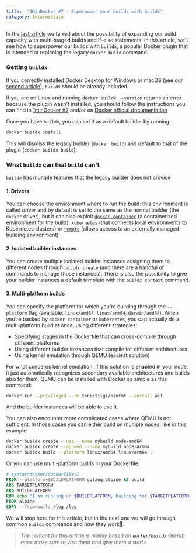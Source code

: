 ```yaml
---
title:  "1MinDocker #7 - Superpower your builds with buildx"
category: Intermediate 
---
```


In the [last article](https://dev.to/astrabert/1mindocker-6-building-further-39al) we talked about the possibility of expanding our build capacity with multi-staged builds and if-else statements: in this article, we'll see how to superpower our builds with `buildx`, a popular Docker plugin that is intended at replacing the legacy `docker build` command. 

### Getting `buildx`

If you correctly installed Docker Desktop for Windows or macOS (see our [second article](https://dev.to/astrabert/1mindocker-2-get-docker-kh)), `buildx` should be already included. 

If you are on Linux and running `docker buildx --version` returns an error because the plugin wasn't installed, you should follow the instructions you can find in [1minDocker #2](https://dev.to/astrabert/1mindocker-2-get-docker-kh) and/or on [Docker official documentation](https://docs.docker.com/engine/install/)

Once you have `buildx`, you can set it as a default builder by running:

```bash
docker buildx install
```

This will dismiss the legacy builder (`docker build`) and default to that of the plugin (`docker buildx build`).

### What `buildx` can that `build` can't

`buildx` has multiple features that the legacy builder does not provide

#### 1. Drivers

You can choose the environment where to run the build: this environment is called _driver_ and by default is set to the same as the normal builder (the `docker` driver), but it can also exploit [`docker-container`](https://docs.docker.com/build/builders/drivers/docker-container/) (a containerized environment for the build), [`kubernetes`](https://docs.docker.com/build/builders/drivers/kubernetes/) (that connects local environments to Kubernetes clusters) or [`remote`](https://docs.docker.com/build/builders/drivers/remote/) (allows access to an externally managed building environment)

#### 2. Isolated builder instances

You can create multiple isolated builder instances assigning them to different nodes through `buildx create` (and there are a handful of commands to manage those instances). There is also the possibility to give your builder instances a default template with the `buildx context` command.

#### 3. Multi-platform builds

You can specify the platform for which you're building through the `--platform` flag (available: `linux/amd64`, `linux/arm64`, `darwin/amd64`). When you're backed by `docker-container` or `kubernetes`, you can actually do a multi-platform build at once, using different strategies:

- Specifying stages in the Dockerfile that can cross-compile through different platforms
- Using different builder instances that compile for different architectures
- Using kernel emulation through QEMU (easiest solution)

For what concerns kernel emulation, if this solution is enabled in your node, it just automatically recognizes secondary available architectures and builds also for them. QEMU can be installed with Docker as simple as this command:

```bash
docker run --privileged --rm tonistiigi/binfmt --install all
```

And the builder instances will be able to use it. 

You can also encounter more complicated cases where QEMU is not sufficient. In those cases you can either build on multiple nodes, like in this example:

```bash
docker buildx create --use --name mybuild node-amd64
docker buildx create --append --name mybuild node-arm64
docker buildx build --platform linux/amd64,linux/arm64 .
```

Or you can use multi-platform builds in your Dockerfile:

```dockerfile
# syntax=docker/dockerfile:1
FROM --platform=$BUILDPLATFORM golang:alpine AS build
ARG TARGETPLATFORM
ARG BUILDPLATFORM
RUN echo "I am running on $BUILDPLATFORM, building for $TARGETPLATFORM" > /log
FROM alpine
COPY --from=build /log /log
```


We will stop here for this article, but in the next one we will go through common `buildx` commands and how they work🥰.

> _The content for this article is mainly based on [`docker/buildx`](https://github.com/docker/buildx) GitHub repo: make sure to visit them and give them a star!⭐_

